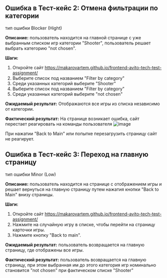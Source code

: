 ## Ошибка в Тест-кейс 2: Отмена фильтрации по категории
тип ошибки Blocker (Hight)

**Описание:** пользователь находится на главной странице с уже выбранным списком игр категории "Shooter", пользователь решает выбрать категорию "not chosen".

**Шаги:**
  1. Откройте сайт https://makarovartem.github.io/frontend-avito-tech-test-assignment/
  2. Выберите список под названием "Filter by category"
  3. Среди указанных категорий выберите "Shooter"
  4. Выберите список под названием "Filter by category"
  5. Среди указанных категорий выберите "not chosen"

**Ожидаемый результат:** Отображаются все игры из списка независимо от категории.

**Фактический результат:** На странице возникает ошибка, сайт перестает реагировать на команды пользователя
![image](https://github.com/user-attachments/assets/57bd30a2-ad3d-45d2-b902-922d49b2e8c0)

При нажатии "Back to Main" или попытке перезагрузить страницу сайт не реагирует. 

## Ошибка в Тест-кейс 3: Переход на главную страницу

тип ошибки Minor (Low)

**Описание:** пользователь находится на странице с отображением игры и решает вернуться на главную страницу путем нажатия кнопки "Back to Main" внизу страницы.

**Шаги:**
  1. Откройте сайт https://makarovartem.github.io/frontend-avito-tech-test-assignment/
  2. Нажмите на случайную игру в списке, чтобы перейти на страницу карточки игры.
  3. Нажмите кнопку "Back to main".

**Ожидаемый результат:** пользователь возвращается на главную страницу, где отображены все игры.

**Фактический результат:** пользователь возвращается на главную страницу, при этом выбранная им до этого категория игр номинально становится "not chosen" при фактическом списке "Shooter"


